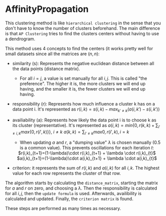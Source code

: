 # AffinityPropagation

This clustering method is like ``hierarchical clustering`` in the sense that you don't have to know the number of clusters beforehand. The main difference is that ``AP Clustering`` tries to find the clusters centers without having to use a dendrogram.

This method uses 4 concepts to find the centers (it works pretty well for small datasets since all the matrices are $(n,n)$:

* similarity (s): Represents the negative euclidean distance between all the data points (distance matrix).

  * For all $i = j$, a value is set manually for all $i,j$. This is called "the preference". The higher it is, the more clusters we will end up having, and the smaller it is, the fewer clusters we will end up having.

* responsibility (r): Represents how much influence a cluster k has on a data point i. It's represented as $r(i,k)=s(i,k) - max_{k' \ne k}(a(i,k')-s(i,k'))$

* availiability (a): Represents how likely the data point i is to choose k as its cluster (representative). It's represented as $a(i,k) = min\{0,r(k,k)+\sum_{i'\ne {i,k}}max\{0,r(i',k)\}\}, \ i \ne k$
$a(k,k)=\sum_{i'\ne {k}}max{0,r(i',k)}, i = k$

  * When updating $a$ and $r$, a "dumping value" $\lambda$ is chosen manually (0.5 is a common value). This prevents oscillations for each iteration $t$:

  <center>$r(i,k)_{t+1}=(1-\lambda)\cdot r(i,k)_{t+1} + \lambda \cdot r(i,k)_{t}$ </center>

  <center>$a(i,k)_{t+1}=(1-\lambda)\cdot a(i,k)_{t+1} + \lambda \cdot a(i,k)_{t}$ </center>
* criterion: it represents the sum of $r(i,k)$ and $a(i,k)$ for all $i,k$. The highest value for each row represents the cluster of that row.

The algorithm starts by calculating the ``distance_matrix``, starting the matrix for $a$ and $r$ on zero, and choosing a $\lambda$. Then the responsibility is calculated for all $i,j$, then the ``update formula`` is used. Afterwards, availibility is calculated and updated. Finally, the ``criterion matrix`` is found.

These steps are performed as many times as necessary.
